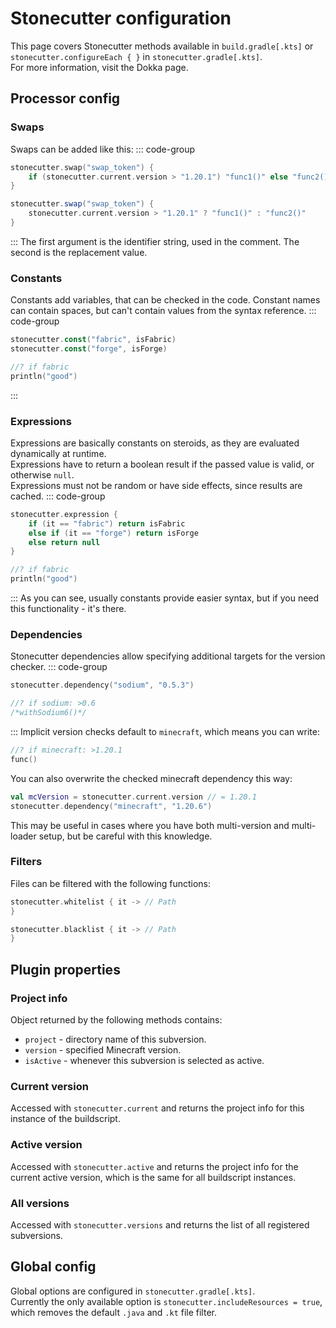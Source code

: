 # Stonecutter configuration
This page covers Stonecutter methods available in `build.gradle[.kts]` or `stonecutter.configureEach { }` in `stonecutter.gradle[.kts]`.  
For more information, visit the Dokka page.

## Processor config
### Swaps
Swaps can be added like this:
::: code-group
```kotlin [build.gradle.kts]
stonecutter.swap("swap_token") {
    if (stonecutter.current.version > "1.20.1") "func1()" else "func2()"
}
```

```groovy [build.gradle]
stonecutter.swap("swap_token") {
    stonecutter.current.version > "1.20.1" ? "func1()" : "func2()"
}
```
:::
The first argument is the identifier string, used in the comment. The second is the replacement value.

### Constants
Constants add variables, that can be checked in the code. 
Constant names can contain spaces, but can't contain values from the syntax reference.
::: code-group
```kotlin [build.gradle[.kts]]
stonecutter.const("fabric", isFabric)
stonecutter.const("forge", isForge)
```
```kotlin [code.kt]
//? if fabric
println("good")
```
:::

### Expressions
Expressions are basically constants on steroids, as they are evaluated dynamically at runtime.  
Expressions have to return a boolean result if the passed value is valid, or otherwise `null`.  
Expressions must not be random or have side effects, since results are cached.
::: code-group
```kotlin [build.gradle[.kts]]
stonecutter.expression {
    if (it == "fabric") return isFabric
    else if (it == "forge") return isForge
    else return null
}
```
```kotlin [code.kt]
//? if fabric
println("good")
```
:::
As you can see, usually constants provide easier syntax, but if you need this functionality - it's there.

### Dependencies
Stonecutter dependencies allow specifying additional targets for the version checker.
::: code-group
```kotlin [build.gradle[.kts]]
stonecutter.dependency("sodium", "0.5.3")
```
```kotlin [code.kt]
//? if sodium: >0.6
/*withSodium6()*/
```
:::
Implicit version checks default to `minecraft`, which means you can write:
```kotlin [code.kt]
//? if minecraft: >1.20.1
func()
```
You can also overwrite the checked minecraft dependency this way:
```kotlin [build.gradle[.kts]]
val mcVersion = stonecutter.current.version // = 1.20.1
stonecutter.dependency("minecraft", "1.20.6")
```
This may be useful in cases where you have both multi-version and multi-loader setup, but be careful with this knowledge.

### Filters
Files can be filtered with the following functions:
```kotlin
stonecutter.whitelist { it -> // Path
}

stonecutter.blacklist { it -> // Path
}
```

## Plugin properties
### Project info
Object returned by the following methods contains:
- `project` - directory name of this subversion.
- `version` - specified Minecraft version.
- `isActive` - whenever this subversion is selected as active.

### Current version
Accessed with `stonecutter.current` and returns the project info for this instance of the buildscript.

### Active version
Accessed with `stonecutter.active` and returns the project info for the current active version, 
which is the same for all buildscript instances.

### All versions
Accessed with `stonecutter.versions` and returns the list of all registered subversions.

## Global config
Global options are configured in `stonecutter.gradle[.kts]`.  
Currently the only available option is `stonecutter.includeResources = true`, 
which removes the default `.java` and `.kt` file filter.